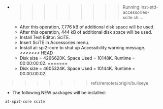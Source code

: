 * >>>>>>>>> Running inst-std-accessories-scite.sh ...
  * After this operation, 7,776 kB of additional disk space will be used.
  * After this operation, 444 kB of additional disk space will be used.
  * Install Text Editor: SciTE.
  * Insert SciTE in Accessories menu.
  * Install at-spi2-core to shut up Accessibility warning message.
<<<<<<< HEAD
  * Disk size = 4266620K. Space Used = 10148K. Runtime = 00:00:00:02.
=======
  * Disk size = 4605324K. Space Used = 10144K. Runtime = 00:00:00:02.
>>>>>>> refs/remotes/origin/bullseye
  * The following NEW packages will be installed:
  ```bash
at-spi2-core scite
  ```
